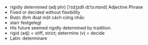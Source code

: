 - rigidly determined (adj phr) [ˈrɪdʒɪdli dɪˈtɜːmɪnd] Adjective Phrase  
- Fixed or decided without flexibility  
- Được định đoạt một cách cứng nhắc  
- starr festgelegt  
- His future seemed rigidly determined by tradition.  
- rigid (adj) = stiff, strict; determine (v) = decide  
- Latin: determinare